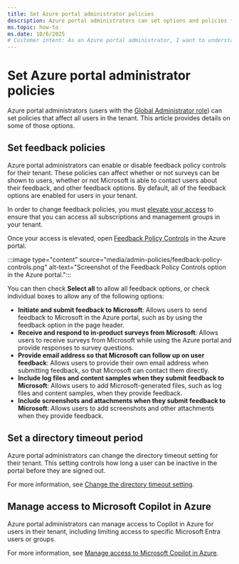 ```yaml
---
title: Set Azure portal administrator policies
description: Azure portal administrators can set options and policies for users in their organization.
ms.topic: how-to
ms.date: 10/6/2025
# Customer intent: As an Azure portal administrator, I want to understand how to set options for the users in my tenant, so that I can maintain standards and manage options effectively.
---
```


# Set Azure portal administrator policies

Azure portal administrators (users with the [Global Administrator role](/entra/identity/role-based-access-control/permissions-reference#global-administrator)) can set policies that affect all users in the tenant. This article provides details on some of those options.

## Set feedback policies

Azure portal administrators can enable or disable feedback policy controls for their tenant. These policies can affect whether or not surveys can be shown to users, whether or not Microsoft is able to contact users about their feedback, and other feedback options. By default, all of the feedback options are enabled for users in your tenant.

In order to change feedback policies, you must [elevate your access](/azure/role-based-access-control/elevate-access-global-admin) to ensure that you can access all subscriptions and management groups in your tenant.

Once your access is elevated, open [Feedback Policy Controls](https://portal.azure.com/#view/Microsoft_Azure_Resources/FeedbackPolicyControls.ReactView) in the Azure portal.

:::image type="content" source="media/admin-policies/feedback-policy-controls.png" alt-text="Screenshot of the Feedback Policy Controls option in the Azure portal.":::

You can then check **Select all** to allow all feedback options, or check individual boxes to allow any of the following options:

- **Initiate and submit feedback to Microsoft**: Allows users to send feedback to Microsoft in the Azure portal, such as by using the feedback option in the page header.
- **Receive and respond to in-product surveys from Microsoft**: Allows users to receive surveys from Microsoft while using the Azure portal and provide responses to survey questions.
- **Provide email address so that Microsoft can follow up on user feedback**: Allows users to provide their own email address when submitting feedback, so that Microsoft can contact them directly.
- **Include log files and content samples when they submit feedback to Microsoft**: Allows users to add Microsoft-generated files, such as log files and content samples, when they provide feedback.
- **Include screenshots and attachments when they submit feedback to Microsoft**: Allows users to add screenshots and other attachments when they provide feedback.

## Set a directory timeout period

Azure portal administrators can change the directory timeout setting for their tenant. This setting controls how long a user can be inactive in the portal before they are signed out.

For more information, see [Change the directory timeout setting](set-preferences.md#change-the-directory-timeout-setting-admin).

## Manage access to Microsoft Copilot in Azure

Azure portal administrators can manage access to Copilot in Azure for users in their tenant, including limiting access to specific Microsoft Entra users or groups.

For more information, see [Manage access to Microsoft Copilot in Azure](/azure/copilot/manage-access).
